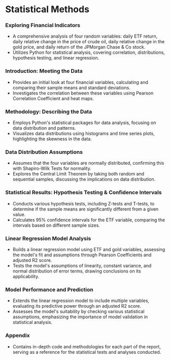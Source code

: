# Statistical Methods

### Exploring Financial Indicators
- A comprehensive analysis of four random variables: daily ETF return, daily relative change in the price of crude oil, daily relative change in the gold price, and daily return of the JPMorgan Chase & Co stock. 
- Utilizes Python for statistical analysis, covering correlation, distributions, hypothesis testing, and linear regression.

### Introduction: Meeting the Data
- Provides an initial look at four financial variables, calculating and comparing their sample means and standard deviations.
- Investigates the correlation between these variables using Pearson Correlation Coefficient and heat maps.

### Methodology: Describing the Data
- Employs Python's statistical packages for data analysis, focusing on data distribution and patterns.
- Visualizes data distributions using histograms and time series plots, highlighting the skewness in the data.

### Data Distribution Assumptions
- Assumes that the four variables are normally distributed, confirming this with Shapiro-Wilk Tests for normality.
- Explores the Central Limit Theorem by taking both random and sequential samples, discussing the implications on data distribution.

### Statistical Results: Hypothesis Testing & Confidence Intervals
- Conducts various hypothesis tests, including Z-tests and T-tests, to determine if the sample means are significantly different from a given value.
- Calculates 95% confidence intervals for the ETF variable, comparing the intervals based on different sample sizes.

### Linear Regression Model Analysis
- Builds a linear regression model using ETF and gold variables, assessing the model's fit and assumptions through Pearson Coefficients and adjusted R2 score.
- Tests the model's assumptions of linearity, constant variance, and normal distribution of error terms, drawing conclusions on its applicability.

### Model Performance and Prediction
- Extends the linear regression model to include multiple variables, evaluating its predictive power through an adjusted R2 score.
- Assesses the model's suitability by checking various statistical assumptions, emphasizing the importance of model validation in statistical analysis.

### Appendix
- Contains in-depth code and methodologies for each part of the report, serving as a reference for the statistical tests and analyses conducted.
